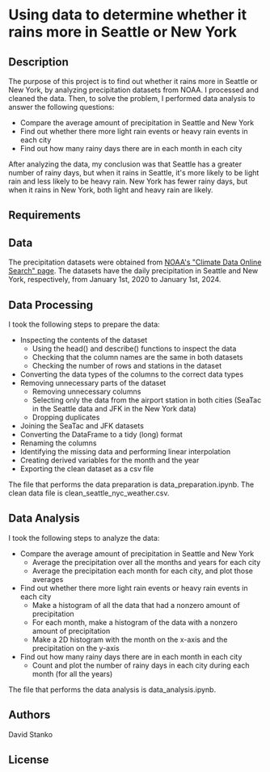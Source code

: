 # Using data to determine whether it rains more in Seattle or New York

## Description
The purpose of this project is to find out whether it rains more in Seattle or New York, by analyzing precipitation datasets from NOAA. I processed and cleaned the data. Then, to solve the problem, I performed data analysis to answer the following questions:
- Compare the average amount of precipitation in Seattle and New York
- Find out whether there more light rain events or heavy rain events in each city
- Find out how many rainy days there are in each month in each city

After analyzing the data, my conclusion was that Seattle has a greater number of rainy days, but when it rains in Seattle, it's more likely to be light rain and less likely to be heavy rain. New York has fewer rainy days, but when it rains in New York, both light and heavy rain are likely.

## Requirements

## Data
The precipitation datasets were obtained from [NOAA's "Climate Data Online Search" page]( https://www.ncei.noaa.gov/cdo-web/search?datasetid=GHCND). The datasets have the daily precipitation in Seattle and New York, respectively, from January 1st, 2020 to January 1st, 2024.

## Data Processing
I took the following steps to prepare the data:
- Inspecting the contents of the dataset
    - Using the head() and describe() functions to inspect the data
    - Checking that the column names are the same in both datasets
    - Checking the number of rows and stations in the dataset
- Converting the data types of the columns to the correct data types
- Removing unnecessary parts of the dataset
    - Removing unnecessary columns
    - Selecting only the data from the airport station in both cities (SeaTac in the Seattle data and JFK in the New York data)
    - Dropping duplicates
- Joining the SeaTac and JFK datasets
- Converting the DataFrame to a tidy (long) format
- Renaming the columns
- Identifying the missing data and performing linear interpolation
- Creating derived variables for the month and the year
- Exporting the clean dataset as a csv file

The file that performs the data preparation is data_preparation.ipynb. The clean data file is clean_seattle_nyc_weather.csv.

## Data Analysis
I took the following steps to analyze the data:
- Compare the average amount of precipitation in Seattle and New York
    - Average the precipitation over all the months and years for each city
    - Average the precipitation each month for each city, and plot those averages
- Find out whether there more light rain events or heavy rain events in each city
    - Make a histogram of all the data that had a nonzero amount of precipitation
    - For each month, make a histogram of the data with a nonzero amount of precipitation
    - Make a 2D histogram with the month on the x-axis and the precipitation on the y-axis
- Find out how many rainy days there are in each month in each city
    - Count and plot the number of rainy days in each city during each month (for all the years)

The file that performs the data analysis is data_analysis.ipynb.

## Authors
David Stanko

## License
